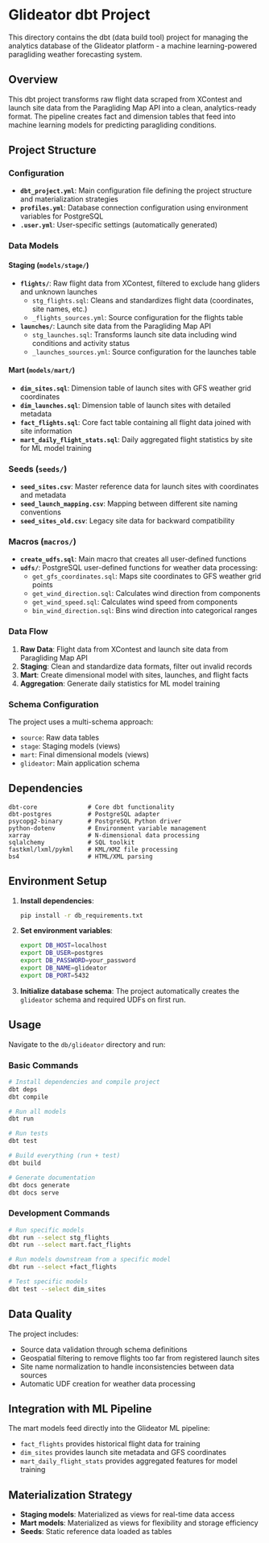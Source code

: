 # Glideator dbt Project

This directory contains the dbt (data build tool) project for managing the analytics database of the Glideator platform - a machine learning-powered paragliding weather forecasting system.

## Overview

This dbt project transforms raw flight data scraped from XContest and launch site data from the Paragliding Map API into a clean, analytics-ready format. The pipeline creates fact and dimension tables that feed into machine learning models for predicting paragliding conditions.

## Project Structure

### Configuration
- **`dbt_project.yml`**: Main configuration file defining the project structure and materialization strategies
- **`profiles.yml`**: Database connection configuration using environment variables for PostgreSQL
- **`.user.yml`**: User-specific settings (automatically generated)

### Data Models

#### Staging (`models/stage/`)
- **`flights/`**: Raw flight data from XContest, filtered to exclude hang gliders and unknown launches
  - `stg_flights.sql`: Cleans and standardizes flight data (coordinates, site names, etc.)
  - `_flights_sources.yml`: Source configuration for the flights table
- **`launches/`**: Launch site data from the Paragliding Map API
  - `stg_launches.sql`: Transforms launch site data including wind conditions and activity status
  - `_launches_sources.yml`: Source configuration for the launches table

#### Mart (`models/mart/`)
- **`dim_sites.sql`**: Dimension table of launch sites with GFS weather grid coordinates
- **`dim_launches.sql`**: Dimension table of launch sites with detailed metadata
- **`fact_flights.sql`**: Core fact table containing all flight data joined with site information
- **`mart_daily_flight_stats.sql`**: Daily aggregated flight statistics by site for ML model training

### Seeds (`seeds/`)
- **`seed_sites.csv`**: Master reference data for launch sites with coordinates and metadata
- **`seed_launch_mapping.csv`**: Mapping between different site naming conventions
- **`seed_sites_old.csv`**: Legacy site data for backward compatibility

### Macros (`macros/`)
- **`create_udfs.sql`**: Main macro that creates all user-defined functions
- **`udfs/`**: PostgreSQL user-defined functions for weather data processing:
  - `get_gfs_coordinates.sql`: Maps site coordinates to GFS weather grid points
  - `get_wind_direction.sql`: Calculates wind direction from components
  - `get_wind_speed.sql`: Calculates wind speed from components
  - `bin_wind_direction.sql`: Bins wind direction into categorical ranges

### Data Flow

1. **Raw Data**: Flight data from XContest and launch site data from Paragliding Map API
2. **Staging**: Clean and standardize data formats, filter out invalid records
3. **Mart**: Create dimensional model with sites, launches, and flight facts
4. **Aggregation**: Generate daily statistics for ML model training

### Schema Configuration

The project uses a multi-schema approach:
- `source`: Raw data tables
- `stage`: Staging models (views)
- `mart`: Final dimensional models (views)
- `glideator`: Main application schema

## Dependencies

```text
dbt-core              # Core dbt functionality
dbt-postgres          # PostgreSQL adapter
psycopg2-binary       # PostgreSQL Python driver
python-dotenv         # Environment variable management
xarray                # N-dimensional data processing
sqlalchemy            # SQL toolkit
fastkml/lxml/pykml    # KML/KMZ file processing
bs4                   # HTML/XML parsing
```

## Environment Setup

1. **Install dependencies**:
   ```bash
   pip install -r db_requirements.txt
   ```

2. **Set environment variables**:
   ```bash
   export DB_HOST=localhost
   export DB_USER=postgres
   export DB_PASSWORD=your_password
   export DB_NAME=glideator
   export DB_PORT=5432
   ```

3. **Initialize database schema**:
   The project automatically creates the `glideator` schema and required UDFs on first run.

## Usage

Navigate to the `db/glideator` directory and run:

### Basic Commands
```bash
# Install dependencies and compile project
dbt deps
dbt compile

# Run all models
dbt run

# Run tests
dbt test

# Build everything (run + test)
dbt build

# Generate documentation
dbt docs generate
dbt docs serve
```

### Development Commands
```bash
# Run specific models
dbt run --select stg_flights
dbt run --select mart.fact_flights

# Run models downstream from a specific model
dbt run --select +fact_flights

# Test specific models
dbt test --select dim_sites
```

## Data Quality

The project includes:
- Source data validation through schema definitions
- Geospatial filtering to remove flights too far from registered launch sites
- Site name normalization to handle inconsistencies between data sources
- Automatic UDF creation for weather data processing

## Integration with ML Pipeline

The mart models feed directly into the Glideator ML pipeline:
- `fact_flights` provides historical flight data for training
- `dim_sites` provides launch site metadata and GFS coordinates
- `mart_daily_flight_stats` provides aggregated features for model training

## Materialization Strategy

- **Staging models**: Materialized as views for real-time data access
- **Mart models**: Materialized as views for flexibility and storage efficiency
- **Seeds**: Static reference data loaded as tables